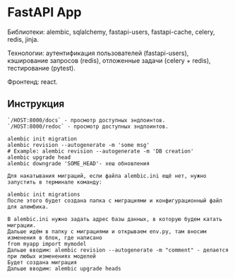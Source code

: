 # FastAPI App
Библиотеки: 
    alembic,
    sqlalchemy,
    fastapi-users,
    fastapi-cache,
    celery,
    redis,
    jinja.

Технологии:
    аутентификация пользователей (fastapi-users),
    кэширование запросов (redis),
    отложенные задачи (celery + redis),
    тестирование (pytest).

Фронтенд:
    react.

## Инструкция
    
    `/HOST:8000/docs` - просмотр доступных эндпоинтов.
    `/HOST:8000/redoc` - просмотр доступных эндпоинтов.

    alembic init migration
    alembic revision --autogenerate -m 'some msg'
    # Example: alembic revision --autogenerate -m 'DB creation'
    alembic upgrade head
    alembic downgrade 'SOME_HEAD'- хеш обновления

    Для накатывания миграций, если файла alembic.ini ещё нет, нужно запустить в терминале команду:
    
    alembic init migrations
    После этого будет создана папка с миграциями и конфигурационный файл для алембика.
    
    В alembic.ini нужно задать адрес базы данных, в которую будем катать миграции.
    Дальше идём в папку с миграциями и открываем env.py, там вносим изменения в блок, где написано
    from myapp import mymodel
    Дальше вводим: alembic revision --autogenerate -m "comment" - делается при любых изменениях моделей
    Будет создана миграция
    Дальше вводим: alembic upgrade heads